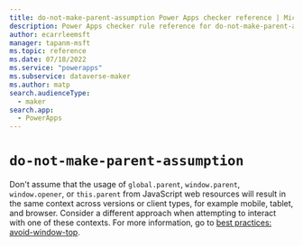 ```yaml
---
title: do-not-make-parent-assumption Power Apps checker reference | Microsoft Docs
description: Power Apps checker rule reference for do-not-make-parent-assumption.
author: ecarrleemsft
manager: tapanm-msft
ms.topic: reference
ms.date: 07/18/2022
ms.service: "powerapps"
ms.subservice: dataverse-maker
ms.author: matp
search.audienceType: 
  - maker
search.app: 
  - PowerApps
---
```

# `do-not-make-parent-assumption`

Don't assume that the usage of `global.parent`, `window.parent`, `window.opener`, or `this.parent` from JavaScript web resources will result in the same context across versions or client types, for example mobile, tablet, and browser. Consider a different approach when attempting to interact with one of these contexts. For more information, go to [best practices: avoid-window-top](/power-apps/developer/model-driven-apps/best-practices/business-logic/avoid-window-top).
